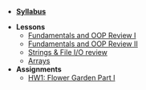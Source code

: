 * **[Syllabus](ReadMe.md)**
- **Lessons**
  - [Fundamentals and OOP Review I](Lessons/Lesson1.md)
  - [Fundamentals and OOP Review II](Lessons/Lesson2.md)
  - [Strings & File I/O review](Lessons/Lesson3.md)
  - [Arrays](Lessons/Lesson4.md)
- **Assignments**
  - [HW1: Flower Garden Part I](Lessons/HW1.md)

